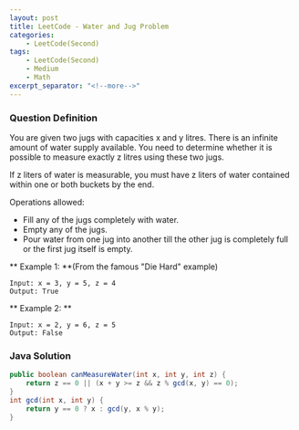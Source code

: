 ```yaml
---
layout: post
title: LeetCode - Water and Jug Problem
categories:
    - LeetCode(Second)
tags:
    - LeetCode(Second)
    - Medium
    - Math
excerpt_separator: "<!--more-->"
---
```


### Question Definition
You are given two jugs with capacities x and y litres. There is an infinite amount of water supply available. You need to determine whether it is possible to measure exactly z litres using these two jugs.

If z liters of water is measurable, you must have z liters of water contained within one or both buckets by the end.

Operations allowed:

* Fill any of the jugs completely with water.
* Empty any of the jugs.
* Pour water from one jug into another till the other jug is completely full or the first jug itself is empty.
<!--more-->

** Example 1: **(From the famous "Die Hard" example)
```
Input: x = 3, y = 5, z = 4
Output: True
```
** Example 2: **
```
Input: x = 2, y = 6, z = 5
Output: False
```
### Java Solution
```java
public boolean canMeasureWater(int x, int y, int z) {
    return z == 0 || (x + y >= z && z % gcd(x, y) == 0);
}
int gcd(int x, int y) {
    return y == 0 ? x : gcd(y, x % y);
}
```